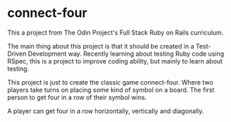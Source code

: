 # connect-four

This a project from The Odin Project's Full Stack Ruby on Rails curriculum.

The main thing about this project is that it should be created in a Test-Driven Development way. Recently learning about testing Ruby code using RSpec, this is a project to improve coding ability, but mainly to learn about testing. 

This project is just to create the classic game connect-four. Where two players take turns on placing some kind of symbol on a board. The first person to get four in a row of their symbol wins. 

A player can get four in a row horizontally, vertically and diagonally. 
